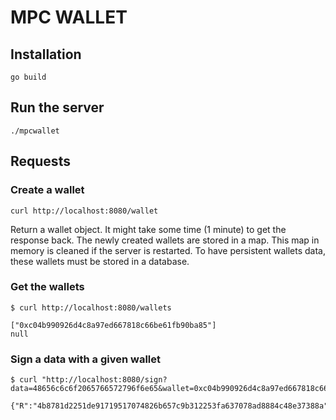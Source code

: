 # MPC WALLET

## Installation

```
go build
```

## Run the server

```
./mpcwallet
```

## Requests

### Create a wallet

```
curl http://localhost:8080/wallet
```
Return a wallet object. It might take some time (1 minute) to get the response back. The newly created wallets are stored in a map. This map in memory is cleaned if the server is restarted. To have persistent wallets data, these wallets must be stored in a database.

### Get the wallets

```
$ curl http://localhost:8080/wallets

["0xc04b990926d4c8a97ed667818c66be61fb90ba85"]
null

```


### Sign a data with a given wallet

```
$ curl "http://localhost:8080/sign?data=48656c6c6f2065766572796f6e65&wallet=0xc04b990926d4c8a97ed667818c66be61fb90ba85"

{"R":"4b8781d2251de91719517074826b657c9b312253fa637078ad8884c48e37388a","S":"3b36aa83241042d9ad34b56457241cd54fc592530dcbd441778c0a6ce28d3e65","Signature":"4b8781d2251de91719517074826b657c9b312253fa637078ad8884c48e37388a3b36aa83241042d9ad34b56457241cd54fc592530dcbd441778c0a6ce28d3e65"}

```

